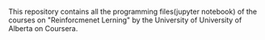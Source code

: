 This repository contains all the programming files(jupyter notebook) of the courses on "Reinforcmenet Lerning" by the University of University of Alberta on Coursera.
